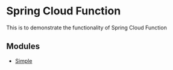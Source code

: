 Spring Cloud Function
=====================

This is to demonstrate the functionality of Spring Cloud Function

## Modules

* [Simple](./simple/README.md)
